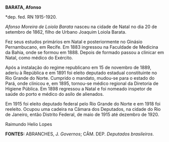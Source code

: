 **BARATA, Afonso**

\*dep. fed. RN 1915-1920.

*Afonso Moreira de Loiola Barata* nasceu na cidade de Natal no dia 20 de
setembro de 1862, filho de Urbano Joaquim Loiola Barata.

Fez seus estudos primários em Natal e posteriormente no Ginásio
Pernambucano, em Recife. Em 1883 ingressou na Faculdade de Medicina da
Bahia, onde se formou em 1888. Depois de formado passou a clinicar em
Natal, como médico do Exército.

Após a instalação do regime republicano em 15 de novembro de 1889,
aderiu à República e em 1891 foi eleito deputado estadual constituinte
no Rio Grande do Norte. Cumprido o mandato, mudou-se para o estado do
Pará, onde clinicou e, em 1895, tornou-se médico regional da Diretoria
de Higiene Pública. Em 1898 regressou a Natal e foi nomeado inspetor de
saúde do porto e médico do asilo de alienados.

Em 1915 foi eleito deputado federal pelo Rio Grande do Norte e em 1918
foi reeleito. Ocupou uma cadeira na Câmara dos Deputados, na cidade do
Rio de Janeiro, então Distrito Federal, de maio de 1915 até dezembro de
1920.

Raimundo Helio Lopes

**FONTES:** ABRANCHES, J. *Governos*; CÂM. DEP. *Deputados brasileiros*.
